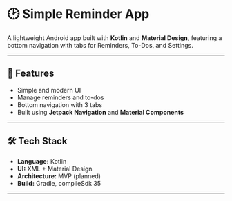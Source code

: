 # 🕑 Simple Reminder App

A lightweight Android app built with **Kotlin** and **Material Design**, featuring a bottom navigation with tabs for Reminders, To-Dos, and Settings.

---

## 🚀 Features
- Simple and modern UI  
- Manage reminders and to-dos  
- Bottom navigation with 3 tabs  
- Built using **Jetpack Navigation** and **Material Components**

---

## 🛠 Tech Stack
- **Language:** Kotlin  
- **UI:** XML + Material Design  
- **Architecture:** MVP (planned)  
- **Build:** Gradle, compileSdk 35

---


